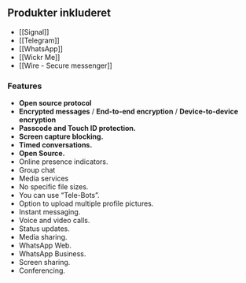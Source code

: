 ## Produkter inkluderet
- [[Signal]]
- [[Telegram]]
- [[WhatsApp]]
- [[Wickr Me]]
- [[Wire - Secure messenger]]
### Features
- **Open source protocol**
- **Encrypted messages** / **End-to-end encryption** / **Device-to-device encryption**
- **Passcode and Touch ID protection.**
- **Screen capture blocking.**
- **Timed conversations.**
- **Open Source.**
- Online presence indicators.
- Group chat
- Media services
- No specific file sizes.
- You can use “Tele-Bots”.
- Option to upload multiple profile pictures.
- Instant messaging.
- Voice and video calls.
- Status updates.
- Media sharing.
- WhatsApp Web.
- WhatsApp Business.
- Screen sharing.
- Conferencing.